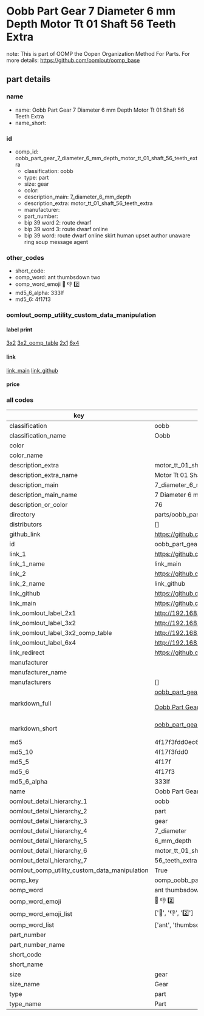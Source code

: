 # Oobb Part Gear 7 Diameter 6 mm Depth Motor Tt 01 Shaft 56 Teeth Extra  

note: This is part of OOMP the Oopen Organization Method For Parts. For more details: https://github.com/oomlout/oomp_base

##  part details
  







### name
* name: Oobb Part Gear 7 Diameter 6 mm Depth Motor Tt 01 Shaft 56 Teeth Extra
* name_short: 
### id
* oomp_id: oobb_part_gear_7_diameter_6_mm_depth_motor_tt_01_shaft_56_teeth_extra
  * classification: oobb
  * type: part
  * size: gear
  * color: 
  * description_main: 7_diameter_6_mm_depth
  * description_extra: motor_tt_01_shaft_56_teeth_extra
  * manufacturer: 
  * part_number: 
  * bip 39 word 2: route dwarf
  * bip 39 word 3: route dwarf online
  * bip 39 word: route dwarf online skirt human upset author unaware ring soup message agent

### other_codes
* short_code: 
* oomp_word: ant thumbsdown two
* oomp_word_emoji :ant: :thumbsdown: :two:
* md5_6_alpha: 333lf
* md5_6: 4f17f3






### oomlout_oomp_utility_custom_data_manipulation
#### label print
[3x2](http://192.168.1.245:1112/?label=oomp%20333lf)
[3x2_oomp_table](http://192.168.1.108:1112/?label=oomp%20333lf)
[2x1](http://192.168.1.242:1112/?label=oomp%20333lf)
[6x4](http://192.168.1.55:1112/?label=oomp%20333lf)    

#### link

[link_main](https://github.com/oomlout/oomlout_oomp_version_1_messy/tree/main/parts/oobb_part_gear_7_diameter_6_mm_depth_motor_tt_01_shaft_56_teeth_extra) [link_github](https://github.com/oomlout/oomlout_oomp_version_1_messy/tree/main/parts/oobb_part_gear_7_diameter_6_mm_depth_motor_tt_01_shaft_56_teeth_extra)                             

#### price







### all codes 
| key | value |  
| --- | --- |  
| classification | oobb |  
| classification_name | Oobb |  
| color |  |  
| color_name |  |  
| description_extra | motor_tt_01_shaft_56_teeth_extra |  
| description_extra_name | Motor Tt 01 Shaft 56 Teeth Extra |  
| description_main | 7_diameter_6_mm_depth |  
| description_main_name | 7 Diameter 6 mm Depth |  
| description_or_color | 76 |  
| directory | parts/oobb_part_gear_7_diameter_6_mm_depth_motor_tt_01_shaft_56_teeth_extra |  
| distributors | [] |  
| github_link | https://github.com/oomlout/oomlout_oomp_part_src/tree/main/parts/oobb_part_gear_7_diameter_6_mm_depth_motor_tt_01_shaft_56_teeth_extra |  
| id | oobb_part_gear_7_diameter_6_mm_depth_motor_tt_01_shaft_56_teeth_extra |  
| link_1 | https://github.com/oomlout/oomlout_oomp_version_1_messy/tree/main/parts/oobb_part_gear_7_diameter_6_mm_depth_motor_tt_01_shaft_56_teeth_extra |  
| link_1_name | link_main |  
| link_2 | https://github.com/oomlout/oomlout_oomp_version_1_messy/tree/main/parts/oobb_part_gear_7_diameter_6_mm_depth_motor_tt_01_shaft_56_teeth_extra |  
| link_2_name | link_github |  
| link_github | https://github.com/oomlout/oomlout_oomp_version_1_messy/tree/main/parts/oobb_part_gear_7_diameter_6_mm_depth_motor_tt_01_shaft_56_teeth_extra |  
| link_main | https://github.com/oomlout/oomlout_oomp_version_1_messy/tree/main/parts/oobb_part_gear_7_diameter_6_mm_depth_motor_tt_01_shaft_56_teeth_extra |  
| link_oomlout_label_2x1 | http://192.168.1.242:1112/?label=oomp%20333lf |  
| link_oomlout_label_3x2 | http://192.168.1.245:1112/?label=oomp%20333lf |  
| link_oomlout_label_3x2_oomp_table | http://192.168.1.108:1112/?label=oomp%20333lf |  
| link_oomlout_label_6x4 | http://192.168.1.55:1112/?label=oomp%20333lf |  
| link_redirect | https://github.com/oomlout/oomlout_oomp_version_1_messy/tree/main/parts/oobb_part_gear_7_diameter_6_mm_depth_motor_tt_01_shaft_56_teeth_extra |  
| manufacturer |  |  
| manufacturer_name |  |  
| manufacturers | [] |  
| markdown_full | [oobb_part_gear_7_diameter_6_mm_depth_motor_tt_01_shaft_56_teeth_extra](none)<br>[](none)<br>[Oobb Part Gear 7 Diameter 6 Mm Depth Motor Tt 01 Shaft 56 Teeth Extra](none)<br><br> |  
| markdown_short | [oobb_part_gear_7_diameter_6_mm_depth_motor_tt_01_shaft_56_teeth_extra](none)<br><br> |  
| md5 | 4f17f3fdd0ec61efbcb76cab35d12de4 |  
| md5_10 | 4f17f3fdd0 |  
| md5_5 | 4f17f |  
| md5_6 | 4f17f3 |  
| md5_6_alpha | 333lf |  
| name | Oobb Part Gear 7 Diameter 6 mm Depth Motor Tt 01 Shaft 56 Teeth Extra |  
| oomlout_detail_hierarchy_1 | oobb |  
| oomlout_detail_hierarchy_2 | part |  
| oomlout_detail_hierarchy_3 | gear |  
| oomlout_detail_hierarchy_4 | 7_diameter |  
| oomlout_detail_hierarchy_5 | 6_mm_depth |  
| oomlout_detail_hierarchy_6 | motor_tt_01_shaft |  
| oomlout_detail_hierarchy_7 | 56_teeth_extra |  
| oomlout_oomp_utility_custom_data_manipulation | True |  
| oomp_key | oomp_oobb_part_gear_7_diameter_6_mm_depth_motor_tt_01_shaft_56_teeth_extra |  
| oomp_word | ant thumbsdown two |  
| oomp_word_emoji | :ant: :thumbsdown: :two: |  
| oomp_word_emoji_list | [':ant:', ':thumbsdown:', ':two:'] |  
| oomp_word_list | ['ant', 'thumbsdown', 'two'] |  
| part_number |  |  
| part_number_name |  |  
| short_code |  |  
| short_name |  |  
| size | gear |  
| size_name | Gear |  
| type | part |  
| type_name | Part |  
